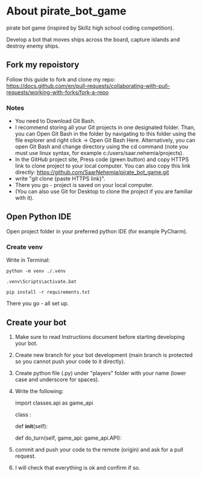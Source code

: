 # About pirate_bot_game
pirate bot game (inspired by Skillz high school coding competition).

Develop a bot that moves ships across the board, capture islands and destroy enemy ships.

## Fork my repoistory
Follow this guide to fork and clone my repo: https://docs.github.com/en/pull-requests/collaborating-with-pull-requests/working-with-forks/fork-a-repo

### Notes

* You need to Download Git Bash.
* I recommend storing all your Git projects in one designated folder. Than, you can Open Git Bash in the folder by navigating to this folder using the file explorer and right click -> Open Git Bash Here. Alternatively, you can open Git Bash and change directory using the cd command (note you must use linux syntax, for example c:/users/saar.nehemia/projects).
* In the GitHub project site, Press code (green button) and copy HTTPS link to clone project to your local computer. You can also copy this link directly: https://github.com/SaarNehemia/pirate_bot_game.git
* write "git clone {paste HTTPS link}".
* There you go - project is saved on your local computer.
* (You can also use Git for Desktop to clone the project if you are familiar with it).

## Open Python IDE

Open project folder in your preferred python IDE (for example PyCharm).

### Create venv

Write in Terminal:

    python -m venv ./.venv

    .venv\Scripts\activate.bat

    pip install -r requirements.txt

There you go - all set up.

## Create your bot
1. Make sure to read Instructions document before starting developing your bot.
2. Create new branch for your bot development (main branch is protected so you cannot push your code to it directly).
3. Create python file (.py) under "players" folder with your name (lower case and underscore for spaces).
4. Write the following:

 
    import classes.api as game_api

    class <Your script name in camel case>:

    def __init__(self):
        <Your init code here>
    
    def do_turn(self, game_api: game_api.API):
        <Your code to execute each turn here>

4. commit and push your code to the remote (origin) and ask for a pull request.
5. I will check that everything is ok and confirm if so.



